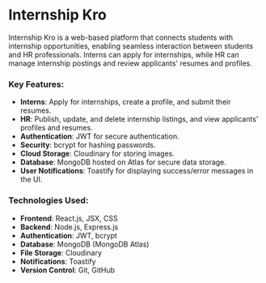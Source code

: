 # Internship Kro

Internship Kro is a web-based platform that connects students with internship opportunities, enabling seamless interaction between students and HR professionals. Interns can apply for internships, while HR can manage internship postings and review applicants' resumes and profiles.

### Key Features:
- **Interns**: Apply for internships, create a profile, and submit their resumes.
- **HR**: Publish, update, and delete internship listings, and view applicants' profiles and resumes.
- **Authentication**: JWT for secure authentication.
- **Security**: bcrypt for hashing passwords.
- **Cloud Storage**: Cloudinary for storing images.
- **Database**: MongoDB hosted on Atlas for secure data storage.
- **User Notifications**: Toastify for displaying success/error messages in the UI.

### Technologies Used:
- **Frontend**: React.js, JSX, CSS
- **Backend**: Node.js, Express.js
- **Authentication**: JWT, bcrypt
- **Database**: MongoDB (MongoDB Atlas)
- **File Storage**: Cloudinary
- **Notifications**: Toastify
- **Version Control**: Git, GitHub
